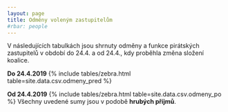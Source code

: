 ```yaml
---
layout: page
title: Odměny voleným zastupitelům
#rbar: people
---
```


V následujících tabulkách jsou shrnuty odměny a funkce pirátských zastupitelů v období do 24.4. a od 24.4., kdy proběhla změna složení koalice. 

<b>Do 24.4.2019</b>
{% include tables/zebra.html table=site.data.csv.odmeny_pred %}

<b>Od 24.4.2019</b>
{% include tables/zebra.html table=site.data.csv.odmeny_po %}
Všechny uvedené sumy jsou v podobě **hrubých příjmů**.
